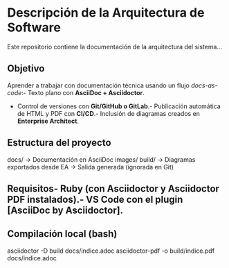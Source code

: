  # Descripción de la Arquitectura de Software
 Este repositorio contiene la documentación de la arquitectura del sistema...
 ## Objetivo
 Aprender a trabajar con documentación técnica usando un flujo *docs-as-code*:- Texto plano con **AsciiDoc + Asciidoctor**.
- Control de versiones con **Git/GitHub o GitLab**.- Publicación automática de HTML y PDF con **CI/CD**.- Inclusión de diagramas creados en **Enterprise Architect**.
 ## Estructura del proyecto
 docs/
→ Documentación en AsciiDoc
 images/
build/
→ Diagramas exportados desde EA
 → Salida generada (ignorada en Git)
 ## Requisitos- Ruby (con Asciidoctor y Asciidoctor PDF instalados).- VS Code con el plugin [AsciiDoc by Asciidoctor].
 ## Compilación local (bash)
 asciidoctor -D build docs/indice.adoc
 asciidoctor-pdf -o build/indice.pdf docs/indice.adoc
